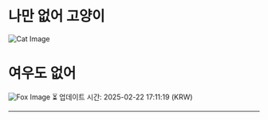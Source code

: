 
# 나만 없어 고양이

![Cat Image](https://cdn2.thecatapi.com/images/28j.jpg)

# 여우도 없어
![Fox Image](https://randomfox.ca/images/82.jpg)
⏳ 업데이트 시간: 2025-02-22 17:11:19 (KRW)

---
